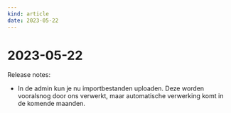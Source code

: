 ```yaml
---
kind: article
date: 2023-05-22
---
```


# 2023-05-22

Release notes:

* In de admin kun je nu importbestanden uploaden. Deze worden vooralsnog door ons verwerkt, maar automatische verwerking komt in de komende maanden.
